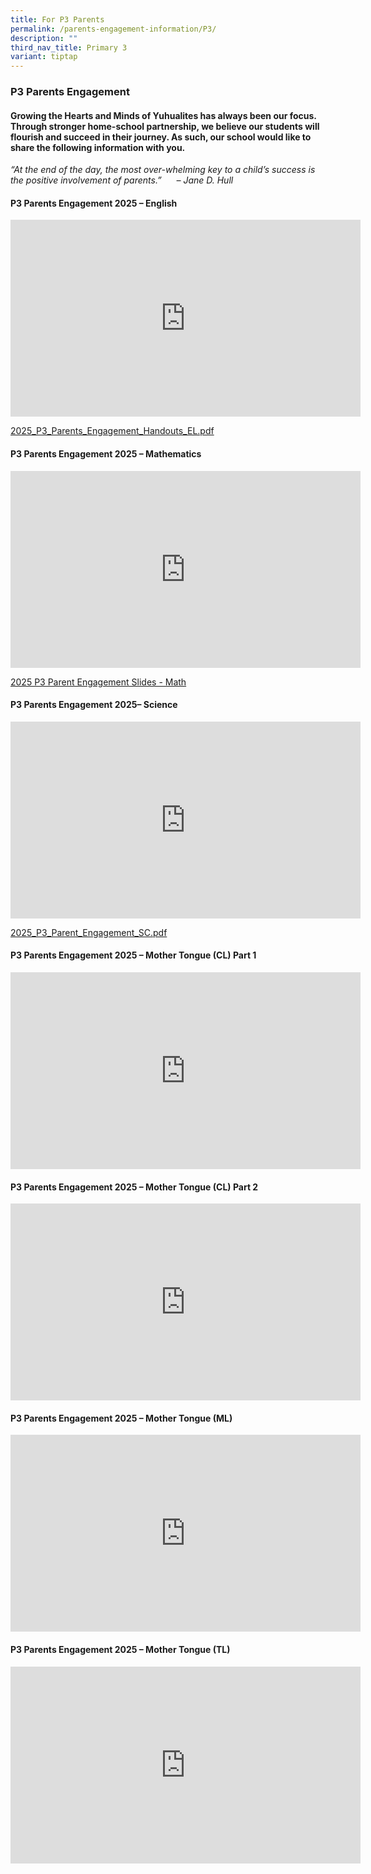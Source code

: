 ```yaml
---
title: For P3 Parents
permalink: /parents-engagement-information/P3/
description: ""
third_nav_title: Primary 3
variant: tiptap
---
```

<h3>P3 Parents Engagement</h3>
<h4>Growing the Hearts and Minds of Yuhualites has always been our focus. Through stronger home-school partnership, we believe our students will flourish and succeed in their journey. As such, our school would like to share the following information with you.</h4>
<p><em>“At the end of the day, the most over-whelming key to a child’s success is the positive involvement of parents.”&nbsp; &nbsp; &nbsp; – Jane D. Hull</em>
</p>
<h4><strong>P3 Parents Engagement 2025 – English</strong></h4>
<div class="iframe-wrapper">
<iframe height="315" width="560" allowfullscreen="true" frameborder="0" src="https://www.youtube.com/embed/ac_ecTflhnc?si=ConppBqjdKF0W0UK"></iframe>
</div>
<p><a href="/files/2025_P3_Parents_Engagement_Handouts_EL.pdf" rel="noopener nofollow" target="_blank">2025_P3_Parents_Engagement_Handouts_EL.pdf</a>
</p>
<h4><strong>P3 Parents Engagement 2025 – Mathematics</strong></h4>
<div class="iframe-wrapper">
<iframe height="315" width="560" allowfullscreen="true" frameborder="0" src="https://www.youtube.com/embed/K4r6SJMuWQw?si=Jn1nqZ6nPYtWgZFq"></iframe>
</div>
<p><a href="/files/2025_P3_Parent_Engagement_MA_.pdf" rel="noopener nofollow" target="_blank">2025 P3 Parent Engagement Slides - Math</a>
</p>
<h4><strong>P3 Parents Engagement 2025– Science</strong></h4>
<div class="iframe-wrapper">
<iframe height="315" width="560" allowfullscreen="true" frameborder="0" src="https://www.youtube.com/embed/7J-7rwMp0YU?si=jsM5QVAV0fFwreRf"></iframe>
</div>
<p><a href="/files/2025_P3_Parent_engagement_SC.pdf" rel="noopener nofollow" target="_blank">2025_P3_Parent_Engagement_SC.pdf</a>
</p>
<h4><strong>P3 Parents Engagement 2025 – Mother Tongue (CL) Part 1</strong></h4>
<div class="iframe-wrapper">
<iframe height="315" width="560" allowfullscreen="true" frameborder="0" src="https://www.youtube.com/embed/93VLYEg_0rQ?si=IBBmPbzz-lSKhBBy"></iframe>
</div>
<h4><strong>P3 Parents Engagement 2025 – Mother Tongue (CL) Part 2</strong></h4>
<div class="iframe-wrapper">
<iframe height="315" width="560" allowfullscreen="true" frameborder="0" src="https://www.youtube.com/embed/GYRsNDdZZ4Y?si=nLeji0P737013pzi"></iframe>
</div>
<h4><strong>P3 Parents Engagement 2025 – Mother Tongue (ML)</strong></h4>
<div class="iframe-wrapper">
<iframe height="315" width="560" allowfullscreen="true" frameborder="0" src="https://www.youtube.com/embed/HLe-rz3E2QA"></iframe>
</div>
<h4><strong>P3 Parents Engagement 2025 – Mother Tongue (TL)</strong></h4>
<div class="iframe-wrapper">
<iframe height="315" width="560" allowfullscreen="true" frameborder="0" src="https://www.youtube.com/embed/dhLKYjJIVDU"></iframe>
</div>
<p></p>